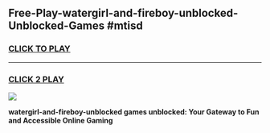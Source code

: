 
## Free-Play-watergirl-and-fireboy-unblocked-Unblocked-Games #mtisd
<h3>
<a href="https://news.freeplayer.one?title=watergirl-and-fireboy-unblocked&ref=8M">CLICK TO PLAY</a></h3>
<hr>

<h3>
<a href="https://news.freeplayer.one?title=watergirl-and-fireboy-unblocked&ref=8M">CLICK 2 PLAY</a>
  
</h3>

<a href="https://news.freeplayer.one?title=watergirl-and-fireboy-unblocked&ref=8M"><img src="https://clearcache.store/games.png"></a>


**watergirl-and-fireboy-unblocked games unblocked: Your Gateway to Fun and Accessible Online Gaming**
